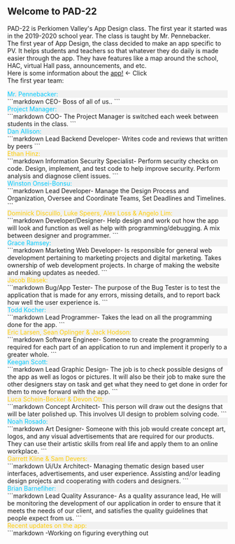 ## Welcome to PAD-22
PAD-22 is Perkiomen Valley's App Design class. The first year it started was in the 2019-2020 school year. The class is taught by Mr. Pennebacker. 
<br/>
The first year of App Design, the class decided to make an app specific to PV. It helps students and teachers so that whatever they do daily is made easier through the app. They have features like a map around the school, HAC, virtual Hall pass, announcements, and etc.
<br/>
Here is some information about the [app!](pvapp.md) ← Click
<br/>
The first year team:
<br/>
<div style="background-color:rgba(0, 0, 0, 0.0470588);">
 <span style="color: rgb(0,203,255);">Mr. Pennebacker:</span>
 </div>
```markdown
CEO-
Boss of all of us..
```
 <div style="background-color:rgba(0, 0, 0, 0.0470588);">
 <span style="color: rgb(0,203,255);">Project Manager:</span>
 </div>
```markdown
COO-
The Project Manager is switched each week between students in the class.
```
<div style="background-color:rgba(0, 0, 0, 0.0470588);">
 <span style="color: rgb(0,203,255);">Dan Allison:</span>
 </div>
```markdown
Lead Backend Developer-
Writes code and reviews that written by peers
```
 <div style="background-color:rgba(0, 0, 0, 0.0470588);">
 <span style="color: rgb(255,204,0);">Ethan Hinz:</span>
 </div>
```markdown
Information Security Specialist-
Perform security checks on code. Design, implement, and test code to help
improve security. Perform analysis and diagnose client issues.
```
<div style="background-color:rgba(0, 0, 0, 0.0470588);">
 <span style="color: rgb(0,203,255);">Winston Onsei-Bonsu:</span>
 </div>
```markdown
Lead Developer-
Manage the Design Process and Organization, Oversee and Coordinate Teams,
Set Deadlines and Timelines.
```
 <div style="background-color:rgba(0, 0, 0, 0.0470588);">
 <span style="color: rgb(255,204,0);">Dominick Discuillo, Luke Speers, Alex Loss & Angelo Lim:</span>
 </div>
```markdown
Developer/Designer-
Help design and work out how the app will look and function as well as help 
with programming/debugging. A mix between designer and programmer.
```
<div style="background-color:rgba(0, 0, 0, 0.0470588);">
 <span style="color: rgb(0,203,255);">Grace Ramsey:</span>
 </div>
```markdown
Marketing Web Developer- 
Is responsible for general web development pertaining to marketing projects 
and digital marketing. Takes ownership of web development projects. In 
charge of making the website and making updates as needed.
```
 <div style="background-color:rgba(0, 0, 0, 0.0470588);">
 <span style="color: rgb(255,204,0);">Jacob Blasek:</span>
 </div>
```markdown
Bug/App Tester-
The purpose of the Bug Tester is to test the application that is made for any 
errors, missing details, and to report back how well the user experience is.
```
<div style="background-color:rgba(0, 0, 0, 0.0470588);">
 <span style="color: rgb(0,203,255);">Todd Kocher:</span>
 </div>
```markdown
Lead Programmer-
Takes the lead on all the programming done for the app.
```
 <div style="background-color:rgba(0, 0, 0, 0.0470588);">
 <span style="color: rgb(255,204,0);">Eric Larsen, Sean Oplinger & Jack Hodson:</span>
 </div>
```markdown
Software Engineer-
Someone to create the programming required for each part of an application to 
run and implement it properly to a greater whole.
```
<div style="background-color:rgba(0, 0, 0, 0.0470588);">
 <span style="color: rgb(0,203,255);">Keegan Scott:</span>
 </div>
```markdown
Lead Graphic Design-
The job is to check possible designs of the app as well as logos or pictures.
It will also be their job to make sure the other designers stay on task and
get what they need to get done in order for them to move forward with the
app.
```
 <div style="background-color:rgba(0, 0, 0, 0.0470588);">
 <span style="color: rgb(255,204,0);">Luca Schein-Becker & Devon Ott:</span>
 </div>
```markdown
Concept Architect-
This person will draw out the designs that will be later polished up. 
This involves UI design to problem solving code.
```
<div style="background-color:rgba(0, 0, 0, 0.0470588);">
 <span style="color: rgb(0,203,255);">Noah Rosado:</span>
 </div>
```markdown
Art Designer-
Someone with this job would create concept art, logos, and any visual 
advertisements that are required for our products. They can use their 
artistic skills from real life and apply them to an online workplace.
```
 <div style="background-color:rgba(0, 0, 0, 0.0470588);">
 <span style="color: rgb(255,204,0);">Garrett Kline & Sam Devers:</span>
 </div>
```markdown
Ui/Ux Architect-
Managing thematic design based user interfaces, advertisements, and user 
experience. Assisting and/or leading design projects and cooperating 
with coders and designers.
```
<div style="background-color:rgba(0, 0, 0, 0.0470588);">
 <span style="color: rgb(0,203,255);">Brian Barnefiher:</span>
 </div>
```markdown
Lead Quality Assurance-
As a quality assurance lead, He will be monitoring the development of our 
application in order to ensure that it meets the needs of our client, 
and satisfies the quality guidelines that people expect from us.
```
 <div style="background-color:rgba(0, 0, 0, 0.0470588);">
 <span style="color: rgb(255,204,0);">Recent updates on the app:</span>
 </div>
```markdown
-Working on figuring everything out


```
